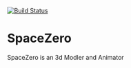 [![Build Status](https://travis-ci.org/SplotyCode/SpaceZero.svg?branch=master)](https://travis-ci.org/SplotyCode/SpaceZero)
# SpaceZero
SpaceZero is an 3d Modler and Animator
